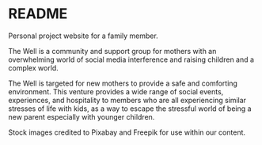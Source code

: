 # README

Personal project website for a family member.

The Well is a community and support group for mothers with an overwhelming world of social media interference and raising children and a complex world.

The Well is targeted for new mothers to provide a safe and comforting environment.  This venture provides a wide range of social events, experiences, and hospitality to members who are all experiencing similar stresses of life with kids, as a way to escape the stressful world of being a new parent especially with younger children.

Stock images credited to Pixabay and Freepik for use within our content.
